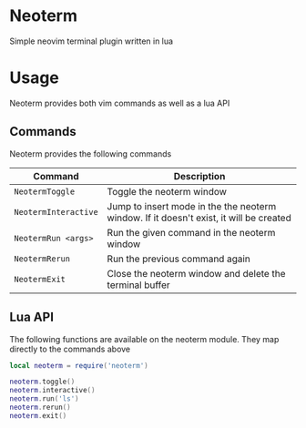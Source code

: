 # Neoterm

Simple neovim terminal plugin written in lua

# Usage

Neoterm provides both vim commands as well as a lua API

## Commands

Neoterm provides the following commands

| Command              | Description                                                                            |
| -------------------- | -------------------------------------------------------------------------------------- |
| `NeotermToggle`      | Toggle the neoterm window                                                              |
| `NeotermInteractive` | Jump to insert mode in the the neoterm window. If it doesn't exist, it will be created |
| `NeotermRun <args>`  | Run the given command in the neoterm window                                            |
| `NeotermRerun`       | Run the previous command again                                                         |
| `NeotermExit`        | Close the neoterm window and delete the terminal buffer                                |

## Lua API

The following functions are available on the neoterm module. They map directly to the commands above

```lua
local neoterm = require('neoterm')

neoterm.toggle()
neoterm.interactive()
neoterm.run('ls')
neoterm.rerun()
neoterm.exit()
```
